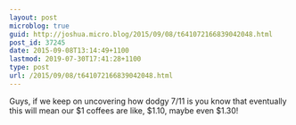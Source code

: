 ```yaml
---
layout: post
microblog: true
guid: http://joshua.micro.blog/2015/09/08/t641072166839042048.html
post_id: 37245
date: 2015-09-08T13:14:49+1100
lastmod: 2019-07-30T17:41:28+1100
type: post
url: /2015/09/08/t641072166839042048.html
---
```

Guys, if we keep on uncovering how dodgy 7/11 is you know that eventually this will mean our $1 coffees are like, $1.10, maybe even $1.30!
